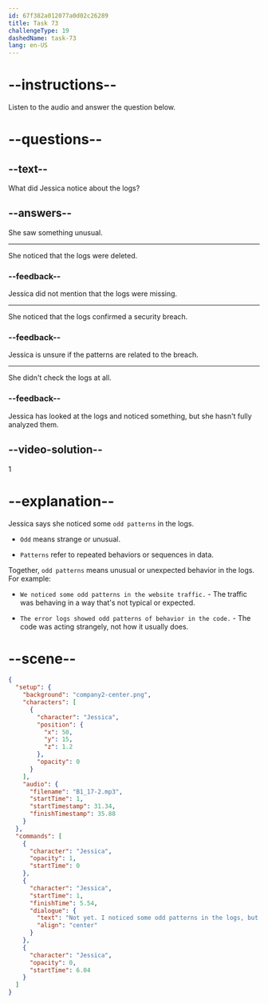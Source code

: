 ```yaml
---
id: 67f382a012077a0d02c26289
title: Task 73
challengeType: 19
dashedName: task-73
lang: en-US
---
```


<!-- (audio) Jessica: Not yet. I noticed some odd patterns in the logs, but I'm not sure if they're connected to the breach. -->

# --instructions--

Listen to the audio and answer the question below.

# --questions--

## --text--

What did Jessica notice about the logs?

## --answers--

She saw something unusual.

---

She noticed that the logs were deleted.

### --feedback--

Jessica did not mention that the logs were missing.

---

She noticed that the logs confirmed a security breach.

### --feedback--

Jessica is unsure if the patterns are related to the breach.

---

She didn't check the logs at all.

### --feedback--

Jessica has looked at the logs and noticed something, but she hasn't fully analyzed them.

## --video-solution--

1

# --explanation--

Jessica says she noticed some `odd patterns` in the logs.

- `Odd` means strange or unusual.

- `Patterns` refer to repeated behaviors or sequences in data.

Together, `odd patterns` means unusual or unexpected behavior in the logs. For example:

- `We noticed some odd patterns in the website traffic.` - The traffic was behaving in a way that's not typical or expected.

- `The error logs showed odd patterns of behavior in the code.` - The code was acting strangely, not how it usually does.

# --scene--

```json
{
  "setup": {
    "background": "company2-center.png",
    "characters": [
      {
        "character": "Jessica",
        "position": {
          "x": 50,
          "y": 15,
          "z": 1.2
        },
        "opacity": 0
      }
    ],
    "audio": {
      "filename": "B1_17-2.mp3",
      "startTime": 1,
      "startTimestamp": 31.34,
      "finishTimestamp": 35.88
    }
  },
  "commands": [
    {
      "character": "Jessica",
      "opacity": 1,
      "startTime": 0
    },
    {
      "character": "Jessica",
      "startTime": 1,
      "finishTime": 5.54,
      "dialogue": {
        "text": "Not yet. I noticed some odd patterns in the logs, but I'm not sure if they're connected to the breach.",
        "align": "center"
      }
    },
    {
      "character": "Jessica",
      "opacity": 0,
      "startTime": 6.04
    }
  ]
}
```
